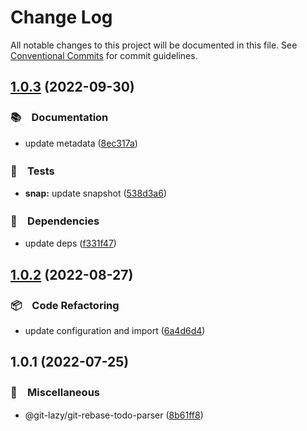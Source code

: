 # Change Log

All notable changes to this project will be documented in this file.
See [Conventional Commits](https://conventionalcommits.org) for commit guidelines.

## [1.0.3](https://github.com/bluelovers/ws-git-lazy/compare/@git-lazy/git-rebase-todo-parser@1.0.2...@git-lazy/git-rebase-todo-parser@1.0.3) (2022-09-30)



### 📚　Documentation

* update metadata ([8ec317a](https://github.com/bluelovers/ws-git-lazy/commit/8ec317aa3c7980d250ea96e1d97e3c303b4e3f6e))


### 🚨　Tests

* **snap:** update snapshot ([538d3a6](https://github.com/bluelovers/ws-git-lazy/commit/538d3a6bc579eed34931a48abe6bcfeae2269f1a))


### 📌　Dependencies

* update deps ([f331f47](https://github.com/bluelovers/ws-git-lazy/commit/f331f4791cdb6cf556ffb0a58b4d6aa2fde71f56))



## [1.0.2](https://github.com/bluelovers/ws-git-lazy/compare/@git-lazy/git-rebase-todo-parser@1.0.1...@git-lazy/git-rebase-todo-parser@1.0.2) (2022-08-27)



### 📦　Code Refactoring

* update configuration and import ([6a4d6d4](https://github.com/bluelovers/ws-git-lazy/commit/6a4d6d418dcf351e88a44dcb252269781820309a))



## 1.0.1 (2022-07-25)


### 🔖　Miscellaneous

* @git-lazy/git-rebase-todo-parser ([8b61ff8](https://github.com/bluelovers/ws-git-lazy/commit/8b61ff8fe7b6a566cc2e13236486abb3908c7ae6))
